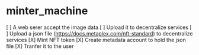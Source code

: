 # minter_machine

[ ] A web serer accept the image data
[ ] Upload it to decentralize services
[ ] Upload a json file (https://docs.metaplex.com/nft-standard) to decentralize services
[X] Mint NFT token
[X] Create metadata account to hold the json file
[X] Tranfer it to the user
